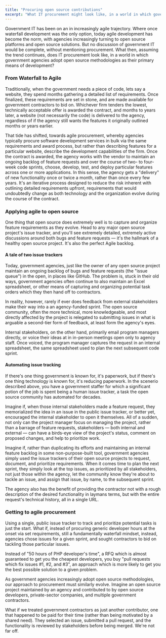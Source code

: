 ```yaml
---
title: "Procuring open source contributions"
excerpt: "What IT procurement might look like, in a world in which government agencies adopt open source methodologies as their primary means of development"
---
```


Government IT has been on an in increasingly agile trajectory. Where once waterfall development was the only option, today agile development has become the norm, with agencies increasingly turning to open source platforms and open source solutions. But no discussion of government IT would be complete, without mentioning procurement. What then, assuming the trend continues, does IT procurement look like, in a world in which government agencies adopt open source methodologies as their primary means of development?

### From Waterfall to Agile

Traditionally, when the government needs a piece of code, lets say a website, they spend months gathering a detailed list of requirements. Once finalized, these requirements are set in stone, and are made available for government contractors to bid on. Whichever firm tenders the lowest, technically acceptable offer is awarded the contract, and months to years later, a website (not necessarily the code) is delivered to the agency, regardless of if the agency still wants the features it originally outlined months or years earlier.

That tide has shifted, towards agile procurement, whereby agencies typically procure software development services in bulk via the same requirements and award process, but rather than describing features for a particular website, describe the development capabilities of the firm. Once the contract is awarded, the agency works with the vendor to maintain an ongoing backlog of feature requests and over the course of two- to four-week code sprints, choose, develop, test, and deploy particular features across one or more applications. In this sense, the agency gets a "delivery" of new functionality once or twice a month, rather than once every few years. It's an iterative process designed to reduce the risk inherent with outlining detailed requirements upfront, requirements that would undoubtedly change as both technology and the organization evolve during the course of the contract.

### Applying agile to open source

One thing that open source does extremely well is to capture and organize feature requirements as they evolve. Head to any major open source project's issue tracker, and you'll see extremely detailed, extremely active discussions around both bugs and feature requests — it's the hallmark of a healthy open source project. It's also the perfect Agile backlog.

#### A tale of two issue trackers

Today, government agencies, just like the owner of any open source project maintain an ongoing backlog of bugs and feature requests (the "issue queue") in the open, in places like GitHub. The problem is, stuck in their old ways, government agencies often continue to also maintain an Excel spreadsheet, or other means of capturing and organizing potential task orders which they then hand off to contractors.

In reality, however, rarely if ever does feedback from external stakeholders make their way into a an agency-funded sprint. The open source community, often the more technical, more knowledgeable, and most directly affected by the project is relegated to submitting issues in what is arguable a second-tier form of feedback, at least form the agency's eyes.

Internal stakeholders, on the other hand, primarily email program managers directly, or voice their ideas at in in-person meetings open only to agency staff. Once voiced, the program manager captures the request in an internal spreadsheet, the same spreadsheet used to plan the next subsequent code sprint.

#### Automating issue tracking

If there's one thing government is known for, it's paperwork, but if there's one thing technology is known for, it's reducing paperwork. In the scenerio described above, you have a government staffer for which a significant potion of the job is spent being a human issue tracker, a task the open source community has automated for decades.

Imagine if, when those internal stakeholders made a feature request, they memorialized the idea in an issue in the public issue tracker, or better yet, encouraged the internal stakeholder to open it themselves. All of a sudden, not only can the project manager focus on managing the project, rather than a barrage of feature requests, stakeholders — both internal and external — can have a birds-eye view of the project's status, comment on proposed changes, and help to prioritize work.

Imagine if, rather than duplicating its efforts and maintaining an internal feature backlog in some non-purpose-built tool, government agencies simply used the issue trackers of their open source projects to request, document, and prioritize requirements. When it comes time to plan the next sprint, they simply look at the top issues, as prioritized by all stakeholders, not just those within the agency, let the community know they're about to tackle an issue, and assign that issue, by name, to the subsequent sprint.

The agency also has the benefit of providing the contractor not with a rough description of the desired functionality in laymans terms, but with the entire request's technical history, all in a single URL.

### Getting to agile procurement

Using a single, public issue tracker to track and prioritize potential tasks is just the start. What if, instead of procuring generic developer hours at the onset via set requirements, still a fundamentally waterfall mindset, instead, agencies chose issues for a given sprint, and sought contractors to bid on tackling those particular issues.

Instead of "50 hours of PHP developer's time", a RFQ which is almost guaranteed to get you the cheapest developers, you buy "pull requests which fix issues #1, #2, and #3", an approach which is more likely to get you the best possible solution to a given problem.

As government agencies increasingly adopt open source methodologies, our approach to procurement must similarly evolve. Imagine an open source project maintained by an agency and contributed to by open source developers, private-sector companies, and multiple government contractors.

What if we treated government contractors as just another contributor, one that happened to be paid for their time (rather than being motivated by a shared need). They selected an issue, submitted a pull request, and the functionality is reviewed by stakeholders before being merged. We're not far off. 
